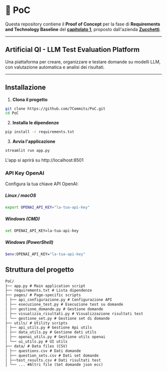 # 📌 PoC

Questa repository contiene il **Proof of Concept** per la fase di **Requirements and Technology Baseline** del **[capitolato 1](https://www.math.unipd.it/~tullio/IS-1/2024/Progetto/C1.pdf)**, proposto dall'azienda **[Zucchetti](https://www.zucchetti.it/it/cms/home.html)**.

---

## Artificial QI - LLM Test Evaluation Platform

Una piattaforma per creare, organizzare e testare domande su modelli LLM, con valutazione automatica e analisi dei risultati.

---

## Installazione

1. **Clona il progetto**
```bash
git clone https://github.com/7Commits/PoC.git
cd PoC
```

2. **Installa le dipendenze** 
```bash
pip install -r requirements.txt
```

3. **Avvia l'applicazione**
```bash
streamlit run app.py
```
L'app si aprirà su http://localhost:8501

### API Key OpenAI
Configura la tua chiave API OpenAI:

##### Linux / macOS
```bash
export OPENAI_API_KEY="la-tua-api-key"
```

##### Windows (CMD)
```bash
set OPENAI_API_KEY=la-tua-api-key
```

##### Windows (PowerShell)
```bash
$env:OPENAI_API_KEY="la-tua-api-key"
```

## **Struttura del progetto**
```md
PoC/
├── app.py # Main application script
├── requirements.txt # Lista dipendenze
├── pages/ # Page-specific scripts
│ ├── api_configurazione.py # Configurazione API
│ ├── esecuzione_test.py # Esecuzione test su domande
│ ├── gestione_domande.py # Gestione domande
│ ├── visualizza_risultati.py # Visualizzazione risultati test
│ └── gestione_set.py # Gestione set di domande
├── utils/ # Utility scripts
│ ├── api_utils.py # Gestione Api utils
│ ├── data_utils.py # Gestione dati utils
│ ├── openai_utils.py # Gestione utils openai
│ └── ui_utils.py # UI utils
├── data/ # Data files (CSV)
│ ├── questions.csv # Dati domande
│ ├── question_sets.csv # Dati set domande
│ ├──test_results.csv # Dati risultati test
│ └── ... #Altri file (Set domande json ecc)
